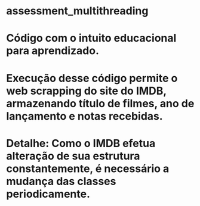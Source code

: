 # assessment_multithreading

# Código com o intuito educacional para aprendizado.

# Execução desse código permite o web scrapping do site do IMDB, armazenando título de filmes, ano de lançamento e notas recebidas.

# Detalhe: Como o IMDB efetua alteração de sua estrutura constantemente, é necessário a mudança das classes periodicamente.